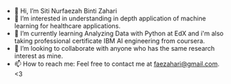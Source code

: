 - 👋 Hi, I’m Siti Nurfaezah Binti Zahari
- 👀 I’m interested in understanding in depth application of machine learning for healthcare applications. 
- 🌱 I’m currently learning Analyzing Data with Python at EdX and i'm also taking professional certificate IBM AI engineering from coursera.
- 💞️ I’m looking to collaborate with anyone who has the same research interest as mine. 
- 📫 How to reach me: Feel free to contact me at faezahari@gmail.com. <3 

<!---
faezahari/faezahari is a ✨ special ✨ repository because its `README.md` (this file) appears on your GitHub profile.
You can click the Preview link to take a look at your changes.
--->
